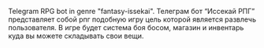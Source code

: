Telegram RPG bot in genre "fantasy-issekai". Телеграм бот “Иссекай РПГ” представляет собой рпг подобную игру цель которой является развлечь пользователя. В игре будет система боя босом, магазин и инвентарь куда вы можете складывать свои вещи.
